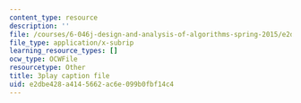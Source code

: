 ```yaml
---
content_type: resource
description: ''
file: /courses/6-046j-design-and-analysis-of-algorithms-spring-2015/e2dbe428a4145662ac6e099b0fbf14c4_2P-yW7LQr08.vtt
file_type: application/x-subrip
learning_resource_types: []
ocw_type: OCWFile
resourcetype: Other
title: 3play caption file
uid: e2dbe428-a414-5662-ac6e-099b0fbf14c4
---
```

